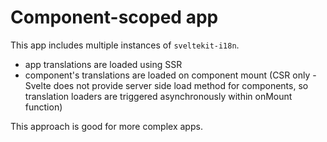 # Component-scoped app
This app includes multiple instances of `sveltekit-i18n`.

- app translations are loaded using SSR
- component's translations are loaded on component mount (CSR only - Svelte does not provide server side load method for components, so translation loaders are triggered asynchronously within onMount function)

This approach is good for more complex apps.
